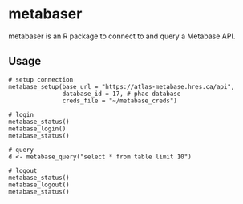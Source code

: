 # metabaser

metabaser is an R package to connect to and query a Metabase API.

## Usage

```
# setup connection
metabase_setup(base_url = "https://atlas-metabase.hres.ca/api",
               database_id = 17, # phac database
               creds_file = "~/metabase_creds")

# login
metabase_status()
metabase_login()
metabase_status()

# query
d <- metabase_query("select * from table limit 10")

# logout
metabase_status()
metabase_logout()
metabase_status()
```
